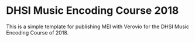 # DHSI Music Encoding Course 2018

This is a simple template for publishing MEI with Verovio for the DHSI Music Encoding Course of 2018.
